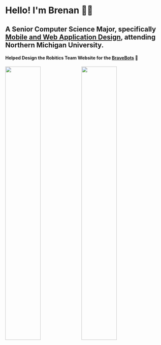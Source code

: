 # Hello! I'm Brenan 👨‍💻
## A Senior Computer Science Major, specifically [Mobile and Web Application Design](https://nmu.edu/bulletin/mobile-and-web-app-development), attending Northern Michigan University.
#### Helped Design the Robitics Team Website for the [BraveBots](http://www.bravebots.net/) 🤖

<img align="left" width="47%" src="https://github-readme-stats.vercel.app/api?username=brenanmarenger&show_icons=true&theme=radical" >

<img align="left" width="47%" src="https://github-readme-stats.vercel.app/api/top-langs/?username=brenanmarenger&layout=compact&theme=radical" >
